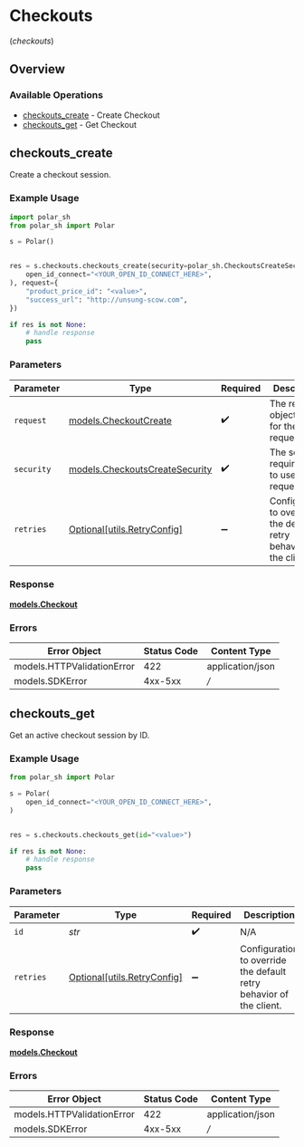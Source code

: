 # Checkouts
(*checkouts*)

## Overview

### Available Operations

* [checkouts_create](#checkouts_create) - Create Checkout
* [checkouts_get](#checkouts_get) - Get Checkout

## checkouts_create

Create a checkout session.

### Example Usage

```python
import polar_sh
from polar_sh import Polar

s = Polar()


res = s.checkouts.checkouts_create(security=polar_sh.CheckoutsCreateSecurity(
    open_id_connect="<YOUR_OPEN_ID_CONNECT_HERE>",
), request={
    "product_price_id": "<value>",
    "success_url": "http://unsung-scow.com",
})

if res is not None:
    # handle response
    pass

```

### Parameters

| Parameter                                                           | Type                                                                | Required                                                            | Description                                                         |
| ------------------------------------------------------------------- | ------------------------------------------------------------------- | ------------------------------------------------------------------- | ------------------------------------------------------------------- |
| `request`                                                           | [models.CheckoutCreate](../../models/checkoutcreate.md)             | :heavy_check_mark:                                                  | The request object to use for the request.                          |
| `security`                                                          | [models.CheckoutsCreateSecurity](../../checkoutscreatesecurity.md)  | :heavy_check_mark:                                                  | The security requirements to use for the request.                   |
| `retries`                                                           | [Optional[utils.RetryConfig]](../../models/utils/retryconfig.md)    | :heavy_minus_sign:                                                  | Configuration to override the default retry behavior of the client. |

### Response

**[models.Checkout](../../models/checkout.md)**

### Errors

| Error Object               | Status Code                | Content Type               |
| -------------------------- | -------------------------- | -------------------------- |
| models.HTTPValidationError | 422                        | application/json           |
| models.SDKError            | 4xx-5xx                    | */*                        |


## checkouts_get

Get an active checkout session by ID.

### Example Usage

```python
from polar_sh import Polar

s = Polar(
    open_id_connect="<YOUR_OPEN_ID_CONNECT_HERE>",
)


res = s.checkouts.checkouts_get(id="<value>")

if res is not None:
    # handle response
    pass

```

### Parameters

| Parameter                                                           | Type                                                                | Required                                                            | Description                                                         |
| ------------------------------------------------------------------- | ------------------------------------------------------------------- | ------------------------------------------------------------------- | ------------------------------------------------------------------- |
| `id`                                                                | *str*                                                               | :heavy_check_mark:                                                  | N/A                                                                 |
| `retries`                                                           | [Optional[utils.RetryConfig]](../../models/utils/retryconfig.md)    | :heavy_minus_sign:                                                  | Configuration to override the default retry behavior of the client. |

### Response

**[models.Checkout](../../models/checkout.md)**

### Errors

| Error Object               | Status Code                | Content Type               |
| -------------------------- | -------------------------- | -------------------------- |
| models.HTTPValidationError | 422                        | application/json           |
| models.SDKError            | 4xx-5xx                    | */*                        |
